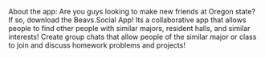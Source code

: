 About the app:
  Are you guys looking to make new friends at Oregon state? If so, download the Beavs.Social App! Its a collaborative app that allows people to find other people with similar majors, resident halls, and similar interests! Create group chats that allow people of the similar major or class to join and discuss homework problems and projects! 
